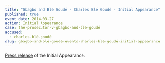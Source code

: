 ```yaml
---
title: "Gbagbo and Blé Goudé - Charles Blé Goudé - Initial Appearance"
published: true
event_date: 2014-03-27
action: Initial Appearance
case: the-prosecutor-v-gbagbo-and-blé-goudé
accused:
  - charles-blé-goudé
slug: gbagbo-and-blé-goudé-events-charles-blé-goudé-initial-appearance
---
```


[Press release](https://www.icc-cpi.int/en_menus/icc/press%20and%20media/press%20releases/Pages/ma155.aspx) of the Initial Appearance.

